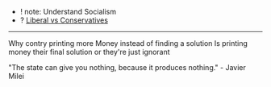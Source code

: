 + ! note: Understand Socialism
+ ? [Liberal vs Conservatives](https://youtu.be/jvXfxs0bTho?si=t3InydLb81A43syU)


---


Why contry printing more Money instead of finding a solution
		Is printing money their final solution or they're just ignorant

"The state can give you nothing, because it produces nothing." 
	- Javier Milei

